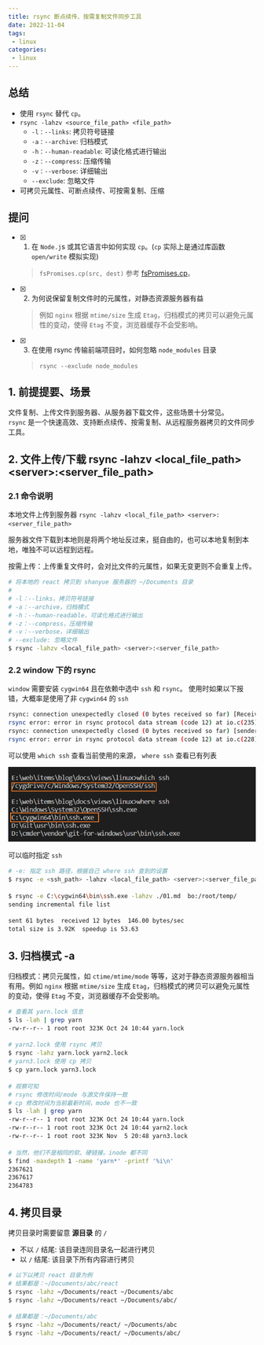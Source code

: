 ```yaml
---
title: rsync 断点续传、按需复制文件同步工具
date: 2022-11-04
tags:
 - linux
categories: 
 - linux
---
```



## 总结
- 使用 `rsync` 替代 `cp`。
-  `rsync -lahzv <source_file_path> <file_path>`
   - `-l：--links`: 拷贝符号链接
   - `-a：--archive`: 归档模式
   - `-h：--human-readable`: 可读化格式进行输出
   - `-z：--compress`: 压缩传输
   - `-v：--verbose`: 详细输出
   - `--exclude`: 忽略文件
- 可拷贝元属性、可断点续传、可按需复制、压缩



## 提问
- [x] 1. 在 `Node.j`s 或其它语言中如何实现 `cp`。(`cp` 实际上是通过库函数 `open/write` 模拟实现)
    >  `fsPromises.cp(src, dest)` 参考 [fsPromises.cp](https://nodejs.org/api/fs.html#fspromisescpsrc-dest-options)。
- [x] 2. 为何说保留复制文件时的元属性，对静态资源服务器有益
    > 例如 `nginx` 根据 `mtime/size` 生成 `Etag`，归档模式的拷贝可以避免元属性的变动，使得 `Etag` 不变，浏览器缓存不会受影响。
- [x] 3. 在使用 rsync 传输前端项目时，如何忽略 `node_modules` 目录
    > `rsync --exclude node_modules `






## 1. 前提提要、场景
文件复制、上传文件到服务器、从服务器下载文件，这些场景十分常见。     
`rsync` 是一个快速高效、支持断点续传、按需复制、从远程服务器拷贝的文件同步工具。




## 2. 文件上传/下载 rsync -lahzv \<local_file_path\> \<server\>:\<server_file_path\>

### 2.1 命令说明
本地文件上传到服务器 `rsync -lahzv <local_file_path> <server>:<server_file_path>`

服务器文件下载到本地则是将两个地址反过来，挺自由的，也可以本地复制到本地，唯独不可以远程到远程。


按需上传：上传重复文件时，会对比文件的元属性，如果无变更则不会重复上传。

```bash
# 将本地的 react 拷贝到 shanyue 服务器的 ~/Documents 目录
#
# -l：--links，拷贝符号链接
# -a：--archive，归档模式
# -h：--human-readable，可读化格式进行输出
# -z：--compress，压缩传输
# -v：--verbose，详细输出
# --exclude: 忽略文件
$ rsync -lahzv <local_file_path> <server>:<server_file_path>
```

### 2.2 window 下的 rsync
`window` 需要安装 `cygwin64` 且在依赖中选中 `ssh` 和 `rsync`。 使用时如果以下报错，大概率是使用了非 `cygwin64` 的 `ssh` 
```bash
rsync: connection unexpectedly closed (0 bytes received so far) [Receiver]
rsync error: error in rsync protocol data stream (code 12) at io.c(235) [Receiver=3.1.3]
rsync: connection unexpectedly closed (0 bytes received so far) [sender]
rsync error: error in rsync protocol data stream (code 12) at io.c(228) [sender=3.2.4dev]
```

可以使用 `which ssh` 查看当前使用的来源， `where ssh` 查看已有列表

![](../assets/1%2026.png)

可以临时指定 `ssh` 
```bash
# -e: 指定 ssh 路径，根据自己 where ssh 查到的设置
$ rsync -e <ssh_path> -lahzv <local_file_path> <server>:<server_file_path>

$ rsync -e C:\cygwin64\bin\ssh.exe -lahzv ./01.md  bo:/root/temp/
sending incremental file list

sent 61 bytes  received 12 bytes  146.00 bytes/sec
total size is 3.92K  speedup is 53.63
```



## 3. 归档模式 -a
归档模式：拷贝元属性，如 `ctime/mtime/mode` 等等，这对于静态资源服务器相当有用。例如 `nginx` 根据 `mtime/size` 生成 `Etag`，归档模式的拷贝可以避免元属性的变动，使得 `Etag` 不变，浏览器缓存不会受影响。
```bash
# 查看其 yarn.lock 信息
$ ls -lah | grep yarn
-rw-r--r-- 1 root root 323K Oct 24 10:44 yarn.lock

# yarn2.lock 使用 rsync 拷贝
$ rsync -lahz yarn.lock yarn2.lock
# yarn3.lock 使用 cp 拷贝
$ cp yarn.lock yarn3.lock

# 观察可知
# rsync 修改时间/mode 与源文件保持一致
# cp 修改时间为当前最新时间，mode 也不一致
$ ls -lah | grep yarn
-rw-r--r-- 1 root root 323K Oct 24 10:44 yarn.lock
-rw-r--r-- 1 root root 323K Oct 24 10:44 yarn2.lock
-rw-r--r-- 1 root root 323K Nov  5 20:48 yarn3.lock

# 当然，他们不是相同的软、硬链接。inode 都不同
$ find -maxdepth 1 -name 'yarn*' -printf '%i\n'
2367621
2367617
2364783
```



## 4. 拷贝目录
拷贝目录时需要留意 **源目录** 的 `/`
- 不以 `/` 结尾: 该目录连同目录名一起进行拷贝
- 以 `/` 结尾: 该目录下所有内容进行拷贝
```bash
# 以下以拷贝 react 目录为例
# 结果都是：~/Documents/abc/react
$ rsync -lahz ~/Documents/react ~/Documents/abc
$ rsync -lahz ~/Documents/react ~/Documents/abc/

# 结果都是：~/Documents/abc
$ rsync -lahz ~/Documents/react/ ~/Documents/abc
$ rsync -lahz ~/Documents/react/ ~/Documents/abc/
```